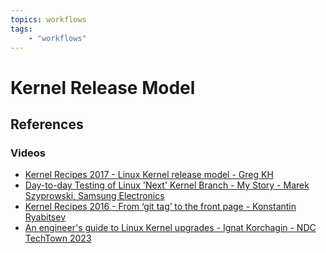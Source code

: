 ```yaml
---
topics: workflows
tags:
    - "workflows"
---
```


# Kernel Release Model

## References

### Videos

- [Kernel Recipes 2017 - Linux Kernel release model - Greg KH](https://youtu.be/RKadXpQLmPU)
- [Day-to-day Testing of Linux 'Next' Kernel Branch - My Story - Marek Szyprowski, Samsung Electronics](https://youtu.be/RSM_Tkl9YYk)
- [Kernel Recipes 2016 - From ‘git tag’ to the front page - Konstantin Ryabitsev](https://youtu.be/vohrz14S6JE)
- [An engineer's guide to Linux Kernel upgrades - Ignat Korchagin - NDC TechTown 2023](https://youtu.be/VfEHZnwdpw4)
